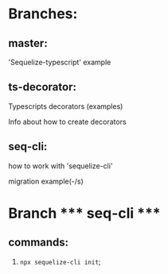 # Branches:

## master:
'Sequelize-typescript' example

## ts-decorator:
Typescripts decorators (examples)

Info about how to create decorators

## seq-cli:
how to work with 'sequelize-cli'

migration example(-/s)

# Branch *** seq-cli ***
## commands:
1. `npx sequelize-cli init`;
